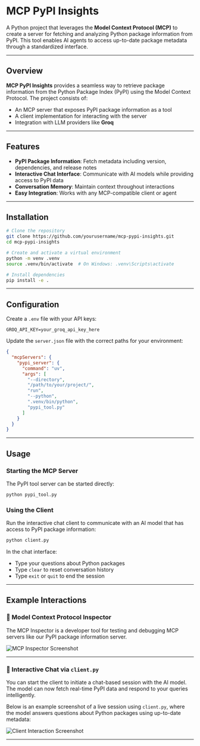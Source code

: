 # MCP PyPI Insights

A Python project that leverages the **Model Context Protocol (MCP)** to create a server for fetching and analyzing Python package information from PyPI. This tool enables AI agents to access up-to-date package metadata through a standardized interface.

---

## Overview

**MCP PyPI Insights** provides a seamless way to retrieve package information from the Python Package Index (PyPI) using the Model Context Protocol. The project consists of:

- An MCP server that exposes PyPI package information as a tool  
- A client implementation for interacting with the server  
- Integration with LLM providers like **Groq**

---

## Features

- **PyPI Package Information**: Fetch metadata including version, dependencies, and release notes  
- **Interactive Chat Interface**: Communicate with AI models while providing access to PyPI data  
- **Conversation Memory**: Maintain context throughout interactions  
- **Easy Integration**: Works with any MCP-compatible client or agent

---

## Installation

```bash
# Clone the repository
git clone https://github.com/yourusername/mcp-pypi-insights.git
cd mcp-pypi-insights

# Create and activate a virtual environment
python -m venv .venv
source .venv/bin/activate  # On Windows: .venv\Scripts\activate

# Install dependencies
pip install -e .
```

---

## Configuration

Create a `.env` file with your API keys:

```env
GROQ_API_KEY=your_groq_api_key_here
```

Update the `server.json` file with the correct paths for your environment:

```json
{
  "mcpServers": {
    "pypi_server": {
      "command": "uv",
      "args": [
        "--directory",
        "/path/to/your/project/",
        "run",
        "--python",
        ".venv/bin/python",
        "pypi_tool.py"
      ]
    }
  }
}
```

---

## Usage

### Starting the MCP Server

The PyPI tool server can be started directly:

```bash
python pypi_tool.py
```

### Using the Client

Run the interactive chat client to communicate with an AI model that has access to PyPI package information:

```bash
python client.py
```

In the chat interface:

- Type your questions about Python packages  
- Type `clear` to reset conversation history  
- Type `exit` or `quit` to end the session

---

## Example Interactions

### 🧠 Model Context Protocol Inspector

The MCP Inspector is a developer tool for testing and debugging MCP servers like our PyPI package information server. 

![MCP Inspector Screenshot](https://github.com/user-attachments/assets/d9386522-96b1-447f-9858-f770c694923c)

---

### 💬 Interactive Chat via `client.py`

You can start the client to initiate a chat-based session with the AI model. The model can now fetch real-time PyPI data and respond to your queries intelligently.

Below is an example screenshot of a live session using `client.py`, where the model answers questions about Python packages using up-to-date metadata:

![Client Interaction Screenshot](https://github.com/user-attachments/assets/0eb2ed84-1fdb-4bee-aed2-5373727824f8)

---

